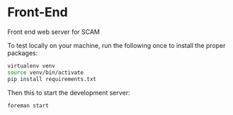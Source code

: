 Front-End
=========

Front end web server for SCAM


To test locally on your machine, run the following once to install the proper packages:

```bash
virtualenv venv
source venv/bin/activate
pip install requirements.txt
```

Then this to start the development server:

```bash
foreman start
```
